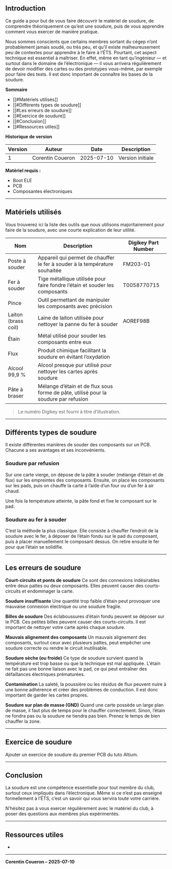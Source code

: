 ## Introduction

Ce guide a pour but de vous faire découvrir le matériel de soudure, de comprendre théoriquement ce qu’est une soudure, puis de vous apprendre comment vous exercer de manière pratique.

Nous sommes conscients que certains membres sortant du cégep n’ont probablement jamais soudé, ou très peu, et qu’il existe malheureusement peu de contextes pour apprendre à le faire à l’ÉTS. Pourtant, cet aspect technique est essentiel à maîtriser. En effet, même en tant qu’ingénieur — et surtout dans le domaine de l’électronique — il vous arrivera régulièrement de devoir modifier des cartes ou des prototypes vous-même, par exemple pour faire des tests. Il est donc important de connaître les bases de la soudure.

**Sommaire**

- [[#Matériels utilisés]]
- [[#Différents types de soudure]]
- [[#Les erreurs de soudure]]
- [[#Exercice de soudure]]
- [[#Conclusion]]
- [[#Ressources utiles]]

**Historique de version**

|Version|Auteur|Date|Description|
|---|---|---|---|
|1|Corentin Coueron|2025-07-10|Version initiale|

**Matériel requis :**

- Boot ELE
- PCB
- Composantes électroniques

---
## Matériels utilisés

Vous trouverez ici la liste des outils que nous utilisons majoritairement pour faire de la soudure, avec une courte explication de leur utilité.

|Nom|Description|Digikey Part Number|
|---|---|---|
|Poste à souder|Appareil qui permet de chauffer le fer à souder à la température souhaitée|FM203-01|
|Fer à souder|Tige métallique utilisée pour faire fondre l’étain et souder les composants|T0058770715|
|Pince|Outil permettant de manipuler les composants avec précision||
|Laiton (brass coil)|Laine de laiton utilisée pour nettoyer la panne du fer à souder|AOREF98B|
|Étain|Métal utilisé pour souder les composants entre eux||
|Flux|Produit chimique facilitant la soudure en évitant l’oxydation||
|Alcool 99,9 %|Alcool presque pur utilisé pour nettoyer les cartes après soudure||
|Pâte à braser|Mélange d’étain et de flux sous forme de pâte, utilisé pour la soudure par refusion||

> Le numéro Digikey est fourni à titre d’illustration.

---
## Différents types de soudure

Il existe différentes manières de souder des composants sur un PCB. Chacune a ses avantages et ses inconvénients.

### Soudure par refusion

Sur une carte vierge, on dépose de la pâte à souder (mélange d’étain et de flux) sur les empreintes des composants. Ensuite, on place les composants sur les pads, puis on chauffe la carte à l’aide d’un four ou d’un fer à air chaud.

Une fois la température atteinte, la pâte fond et fixe le composant sur le pad.

### Soudure au fer à souder

C’est la méthode la plus classique. Elle consiste à chauffer l’endroit de la soudure avec le fer, à déposer de l’étain fondu sur le pad du composant, puis à placer manuellement le composant dessus. On retire ensuite le fer pour que l’étain se solidifie.

---
## Les erreurs de soudure

**Court-circuits et ponts de soudure**
Ce sont des connexions indésirables entre deux pattes ou deux composants. Elles peuvent causer des courts-circuits et endommager la carte.

**Soudure insuffisante**
Une quantité trop faible d’étain peut provoquer une mauvaise connexion électrique ou une soudure fragile.

**Billes de soudure**
Des éclaboussures d’étain fondu peuvent se déposer sur le PCB. Ces petites billes peuvent causer des courts-circuits. Il est important de nettoyer votre carte après chaque soudure.

**Mauvais alignement des composants**
Un mauvais alignement des composants, surtout ceux avec plusieurs pattes, peut empêcher une soudure correcte ou rendre le circuit inutilisable.

**Soudure sèche (ou froide)**
Ce type de soudure survient quand la température est trop basse ou que la technique est mal appliquée. L'étain ne fait pas une bonne liaison avec le pad, ce qui peut entraîner des défaillances électriques prématurées.

**Contamination**
La saleté, la poussière ou les résidus de flux peuvent nuire à une bonne adhérence et créer des problèmes de conduction. Il est donc important de garder les cartes propres.

**Soudure sur plan de masse (GND)**
Quand une carte possède un large plan de masse, il faut plus de temps pour le chauffer correctement. Sinon, l’étain ne fondra pas ou la soudure ne tiendra pas bien. Prenez le temps de bien chauffer la zone.

---
## Exercice de soudure

Ajouter un exercice de soudure du premier PCB du tuto Altium.


---
## Conclusion

La soudure est une compétence essentielle pour tout membre du club, surtout ceux impliqués dans l’électronique. Même si ce n’est pas enseigné formellement à l’ÉTS, c’est un savoir qui vous servira toute votre carrière.

N’hésitez pas à vous exercer régulièrement avec le matériel du club, à poser des questions aux membres plus expérimentés.

---
## Ressources utiles

- 

---
**Corentin Coueron – 2025-07-10**